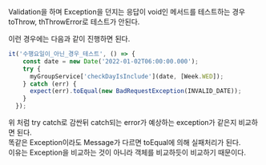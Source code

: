 Validation을 하며 Exception을 던지는 응답이 void인 메서드를 테스트하는 경우 toThrow, thThrowError로 테스트가 안된다.

이런 경우에는 다음과 같이 진행하면 된다.
```typescript
it('수행요일이_아닌_경우_테스트', () => {
    const date = new Date('2022-01-02T06:00:00.000');
    try {
      myGroupService['checkDayIsInclude'](date, [Week.WED]);
    } catch (err) {
      expect(err).toEqual(new BadRequestException(INVALID_DATE));
    }
  });
```
위 처럼 try catch로 감싼뒤 catch되는 error가 예상하는 exception가 같은지 비교하면 된다.  
똑같은 Exception이라도 Message가 다르면 toEqual에 의해 실패처리가 된다.  
이유는 Exception을 비교하는 것이 아니라 객체를 비교하듯이 비교하기 때문이다.